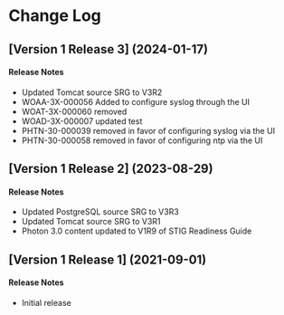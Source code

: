 # Change Log

## [Version 1 Release 3] (2024-01-17)

#### Release Notes
- Updated Tomcat source SRG to V3R2
- WOAA-3X-000056 Added to configure syslog through the UI
- WOAT-3X-000060 removed
- WOAD-3X-000007 updated test
- PHTN-30-000039 removed in favor of configuring syslog via the UI
- PHTN-30-000058 removed in favor of configuring ntp via the UI

## [Version 1 Release 2] (2023-08-29)

#### Release Notes
- Updated PostgreSQL source SRG to V3R3
- Updated Tomcat source SRG to V3R1
- Photon 3.0 content updated to V1R9 of STIG Readiness Guide

## [Version 1 Release 1] (2021-09-01)

#### Release Notes
- Initial release
